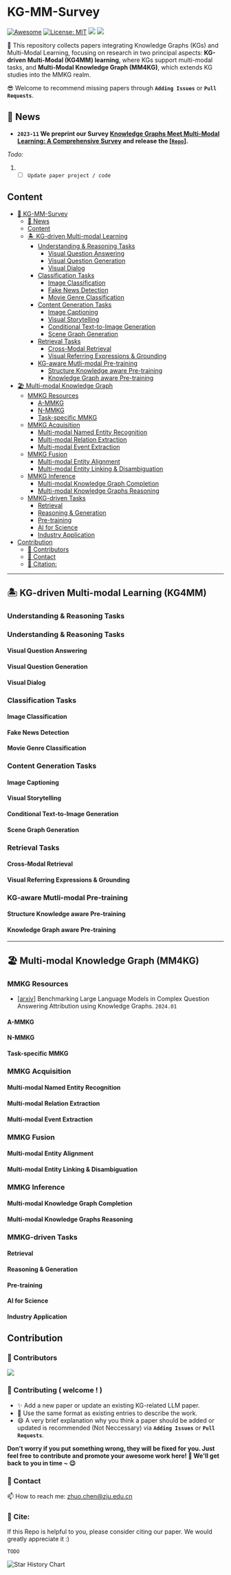 # KG-MM-Survey
[![Awesome](https://awesome.re/badge.svg)](https://github.com/zjukg/KG-MM-Survey) 
[![License: MIT](https://img.shields.io/badge/License-MIT-green.svg)](https://github.com/zjukg/KG-MM-Survey/blob/main/LICENSE)
![](https://img.shields.io/github/last-commit/zjukg/KG-MM-Survey?color=green) 
![](https://img.shields.io/badge/PRs-Welcome-red) 

🙌 This repository collects papers integrating Knowledge Graphs (KGs) and Multi-Modal Learning, focusing on research in two principal aspects: **KG-driven Multi-Modal (KG4MM) learning**, where KGs support multi-modal tasks, and **Multi-Modal Knowledge Graph (MM4KG)**, which extends KG studies into the MMKG realm.

😎 Welcome to recommend missing papers through **`Adding Issues`** or **`Pull Requests`**. 



## 🔔 News
- **`2023-11` We preprint our Survey [Knowledge Graphs Meet Multi-Modal Learning: A Comprehensive Survey]() and release the [[`Repo`](https://github.com/zjukg/KG-MM-Survey)].**


*Todo:*
1. - [ ] `Update paper project / code`
   
## Content

- [📜 KG-MM-Survey](#kg-mm-survey)
  - [🔔 News](#-news)
  - [Content](#content)
  - [🏝️ KG-driven Multi-modal Learning](#-kg-driven-multi-modal-learning-kg4mm)
    - [Understanding & Reasoning Tasks](#understanding--reasoning-tasks)
      - [Visual Question Answering](#visual-question-answering)
      - [Visual Question Generation](#visual-question-generation)
      - [Visual Dialog](#visual-dialog)
    - [Classification Tasks](#classification-tasks)
      - [Image Classification](#image-classification)
      - [Fake News Detection](#fake-news-detection)
      - [Movie Genre Classification](#movie-genre-classification)
    - [Content Generation Tasks](#content-generation-tasks)
      - [Image Captioning](#image-captioning)
      - [Visual Storytelling](#visual-storytelling)
      - [Conditional Text-to-Image Generation](#conditional-text-to-image-generation)
      - [Scene Graph Generation](#scene-graph-generation)
    - [Retrieval Tasks](#retrieval-tasks)
      - [Cross-Modal Retrieval](#cross-modal-retrieval)
      - [Visual Referring Expressions & Grounding](#visual-referring-expressions--grounding)
    - [KG-aware Mutli-modal Pre-training](#kg-aware-mutli-modal-pre-training)
      - [Structure Knowledge aware Pre-training](#structure-knowledge-aware-pre-training)
      - [Knowledge Graph aware Pre-training](#knowledge-graph-aware-pre-training)
 - [🏖️ Multi-modal Knowledge Graph](#-multi-modal-knowledge-graph-mm4kg)
   - [MMKG Resources](#mmkg-resources)
     - [A-MMKG](#a-mmkg)
     - [N-MMKG](#n-mmkg)
     - [Task-specific MMKG](#task-specific-mmkg)
   - [MMKG Acquisition](#mmkg-acquisition)
     - [Multi-modal Named Entity Recognition](#multi-modal-named-entity-recognition)
     - [Multi-modal Relation Extraction](#multi-modal-relation-extraction)
     - [Multi-modal Event Extraction](#multi-modal-event-extraction)
   - [MMKG Fusion](#mmkg-fusion)
     - [Multi-modal Entity Alignment](#multi-modal-entity-alignment)
     - [Multi-modal Entity Linking & Disambiguation](#multi-modal-entity-linking--disambiguation)
   - [MMKG Inference](#mmkg-inference)
     - [Multi-modal Knowledge Graph Completion](#multi-modal-knowledge-graph-completion)
     - [Multi-modal Knowledge Graphs Reasoning](#multi-modal-knowledge-graphs-reasoning)
   - [MMKG-driven Tasks](#mmkg-driven-tasks)
     - [Retrieval](#retrieval)
     - [Reasoning & Generation](#reasoning--generation)
     - [Pre-training](#pre-training)
     - [AI for Science](#ai-for-science)
     - [Industry Application](#industry-application)
  - [Contribution](#contribution)
    - [👥 Contributors](#-contributors)
    - [🔖 Contact](#contact)
    - [🤝 Citation:](#-cite)
    

---

## 🏝️ KG-driven Multi-modal Learning (KG4MM)

### Understanding & Reasoning Tasks


### Understanding & Reasoning Tasks

#### Visual Question Answering

#### Visual Question Generation

#### Visual Dialog

### Classification Tasks

#### Image Classification

#### Fake News Detection

#### Movie Genre Classification

### Content Generation Tasks 

#### Image Captioning

#### Visual Storytelling

#### Conditional Text-to-Image Generation

#### Scene Graph Generation

### Retrieval Tasks

#### Cross-Modal Retrieval

#### Visual Referring Expressions & Grounding

### KG-aware Mutli-modal Pre-training

#### Structure Knowledge aware Pre-training

#### Knowledge Graph aware Pre-training

---

##  🏖️ Multi-modal Knowledge Graph (MM4KG)

### MMKG Resources
- \[[arxiv](https://arxiv.org/abs/2401.14640)\] Benchmarking Large Language Models in Complex Question Answering Attribution using Knowledge Graphs. `2024.01`

#### A-MMKG

#### N-MMKG

#### Task-specific MMKG

### MMKG Acquisition

#### Multi-modal Named Entity Recognition

#### Multi-modal Relation Extraction

#### Multi-modal Event Extraction

### MMKG Fusion

#### Multi-modal Entity Alignment

#### Multi-modal Entity Linking & Disambiguation

### MMKG Inference

#### Multi-modal Knowledge Graph Completion

#### Multi-modal Knowledge Graphs Reasoning

### MMKG-driven Tasks

#### Retrieval

#### Reasoning & Generation

#### Pre-training

#### AI for Science

#### Industry Application






## Contribution
### 👥 Contributors

<a href="https://github.com/zjukg/KG-MM-Survey/graphs/contributors">
  <img src="https://contrib.rocks/image?repo=zjukg/KG-MM-Survey" />
</a>

### 🎉 Contributing ( welcome ! )

- ✨ Add a new paper or update an existing KG-related LLM paper.
- 🧐 Use the same format as existing entries to describe the work.
- 😄 A very brief explanation why you think a paper should be added or updated is recommended (Not Neccessary) via **`Adding Issues`** or **`Pull Requests`**.

**Don't worry if you put something wrong, they will be fixed for you. Just feel free to contribute and promote your awesome work here! 🤩 We'll get back to you in time ~ 😉**

### 🔖 Contact

📫 How to reach me: zhuo.chen@zju.edu.cn 


### 🤝 Cite:
If this Repo is helpful to you, please consider citing our paper. We would greatly appreciate it :)
```bigquery
TODO
```

![Star History Chart](https://api.star-history.com/svg?repos=zjukg/KG-MM-Survey&type=Date)



